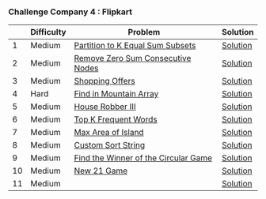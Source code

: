 ### Challenge Company 4 : Flipkart

|  | Difficulty | Problem | Solution |
| --- | --- | --- | --- |
| 1 | Medium | [Partition to K Equal Sum Subsets](https://leetcode.com/problems/partition-to-k-equal-sum-subsets/) | [Solution](https://github.com/uzma024/6companies30days/blob/main/Flipkart/Partition_to_K_Equal_Sum_Subsets.cpp)
| 2 | Medium | [Remove Zero Sum Consecutive Nodes](https://leetcode.com/problems/remove-zero-sum-consecutive-nodes-from-linked-list/) | [Solution](https://github.com/uzma024/6companies30days/blob/main/Flipkart/Remove_Zero_Sum_Consecutive_Nodes.cpp)
| 3 | Medium | [Shopping Offers](https://leetcode.com/problems/shopping-offers/) | [Solution](https://github.com/uzma024/6companies30days/blob/main/Flipkart/Shopping_Offers.cpp)
| 4 | Hard | [Find in Mountain Array](https://leetcode.com/problems/find-in-mountain-array/) | [Solution](https://github.com/uzma024/6companies30days/blob/main/Flipkart/Find_in_Mountain_Array.cpp)
| 5 | Medium | [House Robber III](https://leetcode.com/problems/house-robber-iii) | [Solution](https://github.com/uzma024/6companies30days/blob/main/Flipkart/House_Robber_III.cpp)
| 6 | Medium | [Top K Frequent Words](https://leetcode.com/problems/top-k-frequent-words/) | [Solution](https://github.com/uzma024/6companies30days/blob/main/Flipkart/Top_K_Frequent_Words.cpp)
| 7 | Medium | [Max Area of Island](https://leetcode.com/problems/max-area-of-island/) | [Solution](https://github.com/uzma024/6companies30days/blob/main/Flipkart/Max_Area_of_Island.cpp)
| 8 | Medium | [Custom Sort String](https://leetcode.com/problems/custom-sort-string/) | [Solution](https://github.com/uzma024/6companies30days/blob/main/Flipkart/Custom_Sort_String.cpp)
| 9 | Medium | [Find the Winner of the Circular Game](https://leetcode.com/problems/find-the-winner-of-the-circular-game/) | [Solution](https://github.com/uzma024/6companies30days/blob/main/Flipkart/Find_the_Winner_of_the_Circular_Game.cpp)
| 10 | Medium | [New 21 Game](https://leetcode.com/problems/new-21-game/) | [Solution](https://github.com/uzma024/6companies30days/blob/main/Flipkart/New_21_Game.cpp)
| 11 | Medium | []() | [Solution](https://github.com/uzma024/6companies30days/blob/main/Flipkart/)

